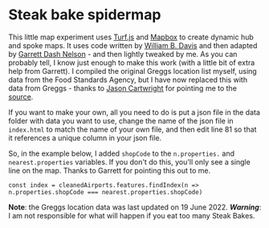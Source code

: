 # Steak bake spidermap 

This little map experiment uses [Turf.js](https://turfjs.org/) and [Mapbox](https://www.mapbox.com/) to create dynamic hub and spoke maps. It uses code written by [William B. Davis](https://twitter.com/willy_maps) and then adapted by [Garrett Dash Nelson](https://twitter.com/en_dash) - and then lightly tweaked by me. As you can probably tell, I know just enough to make this work (with a little bit of extra help from Garrett). I compiled the original Greggs location list myself, using data from the Food Standards Agency, but I have now replaced this with data from Greggs - thanks to [Jason Cartwright](https://twitter.com/jasoncartwright) for pointing me to the [source](https://production-digital.greggs.co.uk/api/v1.0/shops).

If you want to make your own, all you need to do is put a json file in the data folder with data you want to use, change the name of the json file in `index.html` to match the name of your own file, and then edit line 81 so that it references a unique column in your json file. 

So, in the example below, I added `shopCode` to the `n.properties.` and `nearest.properties` variables. If you don't do this, you'll only see a single line on the map. Thanks to Garrett for pointing this out to me.

`const index = cleanedAirports.features.findIndex(n => n.properties.shopCode === nearest.properties.shopCode)`


**Note**: the Greggs location data was last updated on 19 June 2022.
***Warning***: I am not responsible for what will happen if you eat too many Steak Bakes.
